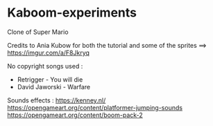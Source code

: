 # Kaboom-experiments

Clone of Super Mario

Credits to Ania Kubow for both the tutorial and some of the sprites ==> https://imgur.com/a/F8Jkryq

No copyright songs used :
* Retrigger - You will die 
* David Jaworski - Warfare

Sounds effects :
https://kenney.nl/
https://opengameart.org/content/platformer-jumping-sounds
https://opengameart.org/content/boom-pack-2

